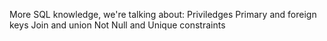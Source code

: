 More SQL knowledge, we're talking about:
Priviledges
Primary and foreign keys
Join and union
Not Null and Unique constraints 